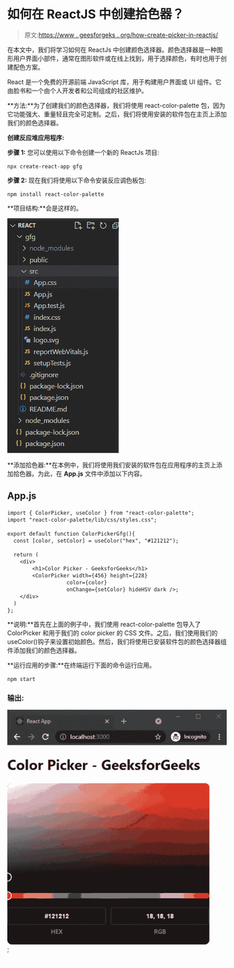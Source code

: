 # 如何在 ReactJS 中创建拾色器？

> 原文:[https://www . geesforgeks . org/how-create-picker-in-reactjs/](https://www.geeksforgeeks.org/how-to-create-color-picker-in-reactjs/)

在本文中，我们将学习如何在 ReactJs 中创建颜色选择器。颜色选择器是一种图形用户界面小部件，通常在图形软件或在线上找到，用于选择颜色，有时也用于创建配色方案。

React 是一个免费的开源前端 JavaScript 库，用于构建用户界面或 UI 组件。它由脸书和一个由个人开发者和公司组成的社区维护。

**方法:**为了创建我们的颜色选择器，我们将使用 react-color-palette 包，因为它功能强大、重量轻且完全可定制。之后，我们将使用安装的软件包在主页上添加我们的颜色选择器。

**创建反应堆应用程序:**

**步骤 1:** 您可以使用以下命令创建一个新的 ReactJs 项目:

```
npx create-react-app gfg
```

**步骤 2:** 现在我们将使用以下命令安装反应调色板包:

```
npm install react-color-palette
```

**项目结构:**会是这样的。

![](img/119fc822f2ab930c763dd04057c3dcfa.png)

**添加拾色器:**在本例中，我们将使用我们安装的软件包在应用程序的主页上添加拾色器。为此，在 **App.js** 文件中添加以下内容。

## App.js

```
import { ColorPicker, useColor } from "react-color-palette";
import "react-color-palette/lib/css/styles.css";

export default function ColorPickerGfg(){
  const [color, setColor] = useColor("hex", "#121212");

  return (
    <div>
        <h1>Color Picker - GeeksforGeeks</h1>
        <ColorPicker width={456} height={228} 
                   color={color} 
                   onChange={setColor} hideHSV dark />;
    </div>
  )
};
```

**说明:**首先在上面的例子中，我们使用 react-color-palette 包导入了 ColorPicker 和用于我们的 color picker 的 CSS 文件。之后，我们使用我们的 useColor()钩子来设置初始颜色。然后，我们将使用已安装软件包的颜色选择器组件添加我们的颜色选择器。

**运行应用的步骤:**在终端运行下面的命令运行应用。

```
npm start
```

### 输出:

![](img/d7b56804b3109ff092aba0a6640fc969.png)